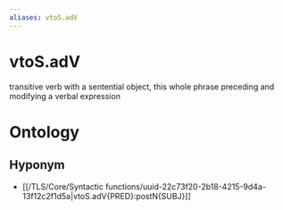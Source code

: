 ```yaml
---
aliases: vtoS.adV
---
```

# vtoS.adV

transitive verb with a sentential object, this whole phrase preceding and modifying a verbal expression
> 
# Ontology

## Hyponym
- [[/TLS/Core/Syntactic functions/uuid-22c73f20-2b18-4215-9d4a-13f12c2f1d5a|vtoS.adV{PRED}:postN{SUBJ}]]